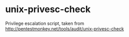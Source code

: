 # unix-privesc-check
Privilege escalation script, taken from http://pentestmonkey.net/tools/audit/unix-privesc-check 

